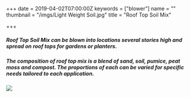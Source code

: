 +++
date = 2019-04-02T07:00:00Z
keywords = ["blower"]
name = ""
thumbnail = "/imgs/Light Weight Soil.jpg"
title = "Roof Top Soil Mix"

+++
##### **Roof Top Soil Mix** can be blown into locations several stories high and spread on roof tops for gardens or planters.

##### The composition of roof top mix is a blend of sand, soil, pumice, peat moss and compost. The proportions of each can be varied for specific needs tailored to each application.

![](/imgs/Mulch-Rooftop-Garden_w800_16x9.jpg)